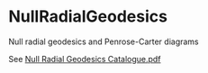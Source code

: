 # NullRadialGeodesics

Null radial geodesics and Penrose-Carter diagrams

See [Null Radial Geodesics Catalogue.pdf](https://github.com/mekeetsa/NullRadialGeodesics/blob/master/Null%20Radial%20Geodesics%20Catalogue.pdf)
